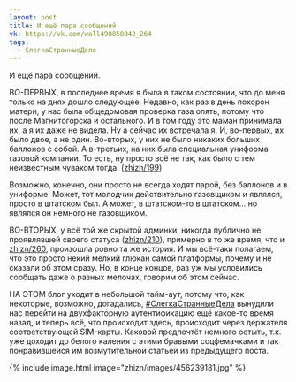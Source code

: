 ```yaml
---
layout: post
title: И ещё пара сообщений
vk: https://vk.com/wall498858042_264
tags:
  - СлегкаСтранныеДела
---
```

И ещё пара сообщений.

ВО-ПЕРВЫХ, в последнее время я была в таком состоянии, что до меня только на днях дошло следующее. Недавно, как раз в день похорон матери, у нас была общедомовая проверка газа опять, потому что после Магнитогорска и остального. И в том году это маман принимала их, а я их даже не видела. Ну а сейчас их встречала я. И, во-первых, их было двое, а не один. Во-вторых, у них не было никаких больших баллонов с собой. А в-третьих, на них была специальная униформа газовой компании. То есть, ну просто всё не так, как было с тем неизвестным чуваком тогда. ([zhizn/199](../zhizn/199.html))

Возможно, конечно, они просто не всегда ходят парой, без баллонов и в униформе. Может, тот молодчик действительно газовщиком и являлся, просто в штатском был. А может, в штатском-то в штатском... но являлся он немного не газовщиком.

ВО-ВТОРЫХ, у всё той же скрытой админки, никогда публично не проявлявшей своего статуса ([zhizn/210](../zhizn/210.html)), примерно в то же время, что и [zhizn/260](../zhizn/260.html), произошла ровно та же история. И мы всё-таки полагаем, что это просто некий мелкий глюкан самой платформы, почему и не сказали об этом сразу. Но, в конце концов, раз уж мы условились сообщать даже о разных мелочах, говорим об этом сейчас.

НА ЭТОМ блог уходит в небольшой тайм-аут, потому что, как некоторые, возможно, догадались, [#СлегкаСтранныеДела](poisk.html#СлегкаСтранныеДела) вынудили нас перейти на двухфакторную аутентификацию ещё какое-то время назад, и теперь всё, что происходит здесь, происходит через держателя соответствующей SIM-карты. Каковой предпочтёт немного остыть, т.к. уже доходит до белого каления с этими бравыми соцфемачками и так понравившейся им возмутительной статьёй из предыдущего поста.

{% include image.html image="zhizn/images/456239181.jpg" %}